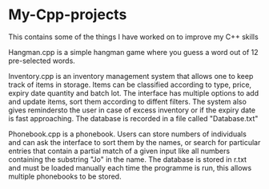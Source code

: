 # My-Cpp-projects
This contains some of the things I have worked on to improve my C++ skills

Hangman.cpp is a simple hangman game where you guess a word out of 12 pre-selected words.

Inventory.cpp is an inventory management system that allows one to keep track of items in storage. Items can be classified according to type, price, expiry date quantity and batch lot. The interface has multiple options to add and update items, sort them according to diffent filters. The system also gives remindersto the user in case of excess inventory or if the expiry date is fast approaching.
The database is recorded in a file called "Database.txt"

Phonebook.cpp is a phonebook. Users can store numbers of individuals and can ask the interface to sort them by the names, or search for particular entries that contain a partial match of a given input like all numbers containing the substring "Jo" in the name. The database is stored in r.txt and must be loaded manually each time the programme is run, this allows multiple phonebooks to be stored.

